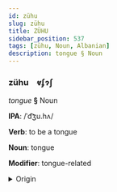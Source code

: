 ```yaml
---
id: zühu
slug: zühu
title: ZÜHU
sidebar_position: 537
tags: [zühu, Noun, Albanian]
description: tongue § Noun
---
```


### zühu&emsp;<span kind="abugida">ⱴʄɂʃ</span>

*tongue* **§** Noun

**IPA**: /ˈd͡ʒu.hʌ/

**Verb**: to be a tongue

**Noun**: tongue

**Modifier**: tongue-related

<details>
    <summary>Origin</summary>
    Albanian gjuhë /ˈɟuhə/<br/>
    <em>Albanian Language Family</em>
</details>